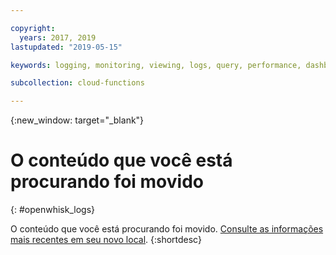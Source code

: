```yaml
---

copyright:
  years: 2017, 2019
lastupdated: "2019-05-15"

keywords: logging, monitoring, viewing, logs, query, performance, dashboard, metrics, health

subcollection: cloud-functions

---
```


{:new_window: target="_blank"}
# O conteúdo que você está procurando foi movido
{: #openwhisk_logs}

O conteúdo que você está procurando foi movido. [Consulte as informações mais recentes em seu novo local](/docs/openwhisk?topic=cloud-functions-logs).
{:shortdesc}
